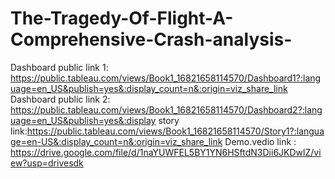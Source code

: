 # The-Tragedy-Of-Flight-A-Comprehensive-Crash-analysis-


Dashboard public link 1: https://public.tableau.com/views/Book1_16821658114570/Dashboard1?:language=en_US&publish=yes&:display_count=n&:origin=viz_share_link
Dashboard public link 2: https://public.tableau.com/views/Book1_16821658114570/Dashboard2?:language=en_US&publish=yes&:display
story link:https://public.tableau.com/views/Book1_16821658114570/Story1?:language=en-US&:display_count=n&:origin=viz_share_link
Demo.vedio link : https://drive.google.com/file/d/1naYUWFEL5BY1YN6HSftdN3Dii6JKDwlZ/view?usp=drivesdk
